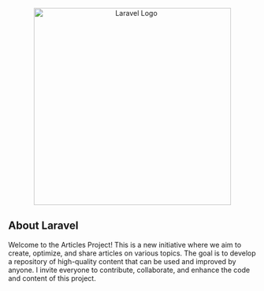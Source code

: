 <p align="center"><a href="https://laravel.com" target="_blank"><img src="https://raw.githubusercontent.com/laravel/art/master/logo-lockup/5%20SVG/2%20CMYK/1%20Full%20Color/laravel-logolockup-cmyk-red.svg" width="400" alt="Laravel Logo"></a></p>

## About Laravel

<p>
Welcome to the Articles Project! This is a new initiative where we aim to create, optimize, and share articles on various topics. The goal is to develop a repository of high-quality content that can be used and improved by anyone. I invite everyone to contribute, collaborate, and enhance the code and content of this project.
</p>
